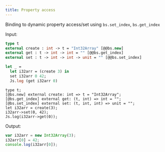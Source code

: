 ```yaml
---
title: Property access
---
```


Binding to dynamic property access/set using `bs.set_index`, `bs.get_index`

Input:
```ocaml
type t
external create : int -> t = "Int32Array" [@@bs.new]
external get : t -> int -> int = "" [@@bs.get_index]
external set : t -> int -> int -> unit = "" [@@bs.set_index]

let _ =
  let i32arr = (create 3) in
  set i32arr 0 42;
  Js.log (get i32arr 0)
```

```reasonml
type t;
[@bs.new] external create: int => t = "Int32Array";
[@bs.get_index] external get: (t, int) => int = "";
[@bs.set_index] external set: (t, int, int) => unit = "";
let i32arr = create(3);
i32arr->set(0, 42);
Js.log(i32arr->get(0));
```

Output:
```js
var i32arr = new Int32Array(3);
i32arr[0] = 42;
console.log(i32arr[0]);
```